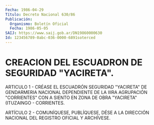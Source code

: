 ```yaml
---
Fecha: 1986-04-29
Título: Decreto Nacional 630/86
Publicación:
  Organismo: Boletín Oficial
  Fecha: 1986-05-05
SAIJ: https://www.saij.gob.ar/DN19860000630
Id: 123456789-0abc-036-0000-6891soterced
---
```

# CREACION DEL ESCUADRON DE SEGURIDAD "YACIRETA".

<a id="1"></a>
ARTICULO  1  -  CRÉASE  EL  ESCUADRÓN  SEGURIDAD "YACIRETA" DE GENDARMERIA NACIONAL DEPENDIENTE DE LA IIIRA AGRUPACIÓN "CORRIENTES" CON A SIENTO EN ZONA DE OBRA "YACIRETA"  (ITUZAINGO  - CORRIENTES.

<a id="2"></a>
ARTÍCULO  2  -  COMUNÍQUESE,  PUBLÍQUESE,  DÉSE A LA DIRECCIÓN NACIONAL DEL REGISTRO OFICIAL Y ARCHÍVESE.